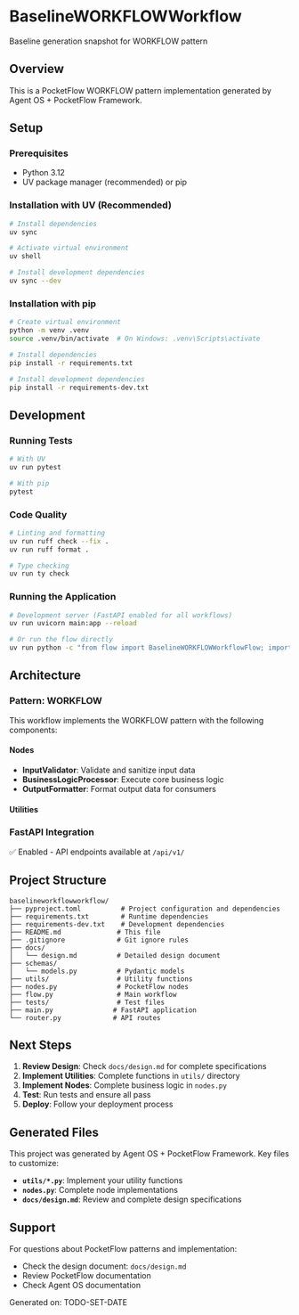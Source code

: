 # BaselineWORKFLOWWorkflow

Baseline generation snapshot for WORKFLOW pattern

## Overview

This is a PocketFlow WORKFLOW pattern implementation generated by Agent OS + PocketFlow Framework.

## Setup

### Prerequisites

- Python 3.12
- UV package manager (recommended) or pip

### Installation with UV (Recommended)

```bash
# Install dependencies
uv sync

# Activate virtual environment
uv shell

# Install development dependencies
uv sync --dev
```

### Installation with pip

```bash
# Create virtual environment
python -m venv .venv
source .venv/bin/activate  # On Windows: .venv\Scripts\activate

# Install dependencies
pip install -r requirements.txt

# Install development dependencies
pip install -r requirements-dev.txt
```

## Development

### Running Tests

```bash
# With UV
uv run pytest

# With pip
pytest
```

### Code Quality

```bash
# Linting and formatting
uv run ruff check --fix .
uv run ruff format .

# Type checking
uv run ty check
```

### Running the Application

```bash
# Development server (FastAPI enabled for all workflows)
uv run uvicorn main:app --reload

# Or run the flow directly
uv run python -c "from flow import BaselineWORKFLOWWorkflowFlow; import asyncio; flow = BaselineWORKFLOWWorkflowFlow(); asyncio.run(flow.run_async({}))"
```

## Architecture

### Pattern: WORKFLOW

This workflow implements the WORKFLOW pattern with the following components:

#### Nodes
- **InputValidator**: Validate and sanitize input data
- **BusinessLogicProcessor**: Execute core business logic
- **OutputFormatter**: Format output data for consumers

#### Utilities


### FastAPI Integration

✅ Enabled - API endpoints available at `/api/v1/`

## Project Structure

```
baselineworkflowworkflow/
├── pyproject.toml          # Project configuration and dependencies
├── requirements.txt        # Runtime dependencies
├── requirements-dev.txt    # Development dependencies
├── README.md              # This file
├── .gitignore             # Git ignore rules
├── docs/
│   └── design.md          # Detailed design document
├── schemas/
│   └── models.py          # Pydantic models
├── utils/                 # Utility functions
├── nodes.py               # PocketFlow nodes
├── flow.py                # Main workflow
├── tests/                 # Test files
├── main.py               # FastAPI application
└── router.py             # API routes
```

## Next Steps

1. **Review Design**: Check `docs/design.md` for complete specifications
2. **Implement Utilities**: Complete functions in `utils/` directory
3. **Implement Nodes**: Complete business logic in `nodes.py`
4. **Test**: Run tests and ensure all pass
5. **Deploy**: Follow your deployment process

## Generated Files

This project was generated by Agent OS + PocketFlow Framework. Key files to customize:

- **`utils/*.py`**: Implement your utility functions
- **`nodes.py`**: Complete node implementations
- **`docs/design.md`**: Review and complete design specifications

## Support

For questions about PocketFlow patterns and implementation:
- Check the design document: `docs/design.md`
- Review PocketFlow documentation
- Check Agent OS documentation

Generated on: TODO-SET-DATE
